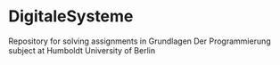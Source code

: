 # DigitaleSysteme
Repository for solving assignments in Grundlagen Der Programmierung subject at Humboldt University of Berlin
